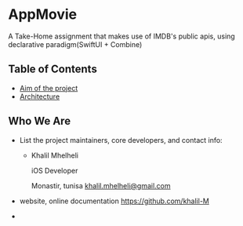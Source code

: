 # AppMovie
A Take-Home assignment that makes use of IMDB's public apis, using declarative paradigm(SwiftUI + Combine)

## Table of Contents

- [Aim of the project](Docs/AimOfTheProject/000_Introduction.md)
- [Architecture](Docs/Architecture/000_Architecture.md)



## Who We Are

* List the project maintainers, core developers, and contact info:

  - Khalil Mhelheli

    iOS Developer

    Monastir, tunisa
    khalil.mhelheli@gmail.com

* website, online documentation
  https://github.com/khalil-M


* 
